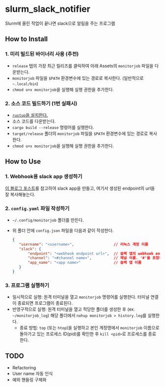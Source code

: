# slurm_slack_notifier

Slurm에 올린 작업이 끝나면 slack으로 알림을 주는 프로그램

## How to Install

### 1. 미리 빌드된 바이너리 사용 (추천)

- `release` 탭의 가장 최근 릴리즈를 클릭하여 아래 Assets의 `monitorjob` 파일을 다운받는다.
- `monitorjob` 파일을 `$PATH` 환경변수에 있는 경로로 복사한다. (일반적으로 `~.local/bin`)
- `chmod u+x monitorjob`을 실행해 실행 권한을 추가한다.

### 2. 소스 코드 빌드하기 (1번 실패시)

- [`rustup`을 설치한다.](https://rustup.rs/)
- 소스 코드를 다운받는다.
- `cargo build --release` 명령어를 실행한다.
- `target/release` 폴더의 `monitorjob` 파일을 `$PATH` 환경변수에 있는 경로로 복사한다.
- `chmod u+x monitorjob`을 실행해 실행 권한을 추가한다.

## How to Use

### 1. Webhook용 slack app 생성하기

[이 블로그 포스트](https://oingdaddy.tistory.com/146)를 참고하여 slack app을 만들고, 여기서 생성된 endpoint의 url을 잘 복사해놓는다.

### 2. `config.yaml` 파일 작성하기

- `~/.config/monitorjob` 폴더를 만든다.
- 위 폴더 안에 `config.json` 파일을 다음과 같이 작성한다.

    ```json
    {
       "username": "<username>",                  // 리눅스 계정 이름
       "slack": {
           "endpoint": "<webhook endpoint url>",  // 슬랙 앱의 webhook endpoint url
           "channel": "<#channel name>",          // 채널 이름. '#'을 포함하여 작성
           "app_name": "<app name>"               // 슬랙 앱 이름
       }
    }
    ```

### 3. 프로그램 실행하기

- 일시적으로 실행: 원격 터미널을 열고 `monitorjob` 명령어를 실행한다. 터미널 연결이 종료되면 프로그램이 종료된다.
- 반영구적으로 실행: 원격 터미널을 열고 적당한 폴더를 생성한 후 (ex. `~/monitorjob_log`) 해당 폴더에서 `nohup monitorjob > history.log`를 실행한다.
  - 종료 방법: `top` (또는 `htop`)을 실행하고 본인 계정명에서 `monitorjob` 이름으로 돌아가고 있는 프로세스 ID(pid)를 확인한 후 `kill <pid>`로 프로세스를 종료한다.

## TODO

- Refactoring
- User name 자동 인식
- 예외 핸들링 구체화
